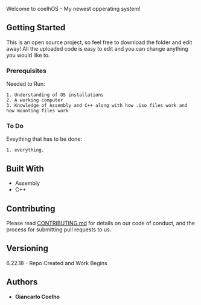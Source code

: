 Welcome to coelhOS - My newest opperating system!

## Getting Started

  This is an open source project, so feel free to download the folder and edit away! All the uploaded code is easy to edit and you can change anything you would like to.

### Prerequisites

Needed to Run:

```
1. Understanding of OS installations
2. A working computer
3. Knowledge of Assembly and C++ along with how .iso files work and how mounting files work
```

### To Do

  Eveything that has to be done:

```
1. everything.
```

## Built With

* Assembly 
* C++

## Contributing

Please read [CONTRIBUTING.md]() for details on our code of conduct, and the process for submitting pull requests to us.

## Versioning

6.22.18 - Repo Created and Work Begins

## Authors

* **Giancarlo Coelho** 
